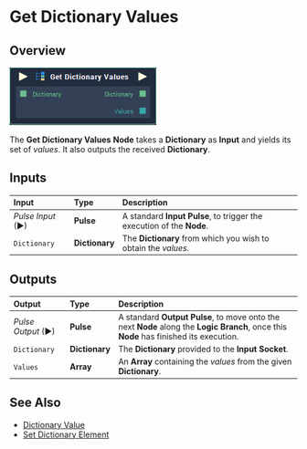 # Get Dictionary Values

## Overview

![The Get Dictionary Values Node.](../../.gitbook/assets/get-dictionary-values.png)

The **Get Dictionary Values** **Node** takes a **Dictionary** as **Input** and yields its set of _values_. It also outputs the received **Dictionary**.

## Inputs

| Input | Type | Description |
| :--- | :--- | :--- |
| _Pulse Input_ \(►\) | **Pulse** | A standard **Input Pulse**, to trigger the execution of the **Node**. |
| `Dictionary` | **Dictionary** | The **Dictionary** from which you wish to obtain the _values_. |

## Outputs

| Output | Type | Description |
| :--- | :--- | :--- |
| _Pulse Output_ \(►\) | **Pulse** | A standard **Output Pulse**, to move onto the next **Node** along the **Logic Branch**, once this **Node** has finished its execution. |
| `Dictionary` | **Dictionary** | The **Dictionary** provided to the **Input** **Socket**. |
| `Values` | **Array** | An **Array** containing the _values_ from the given **Dictionary**. |

## See Also

* [Dictionary Value](dictionary-value.md)
* [Set Dictionary Element](https://github.com/cgi-studio-gmbh/incari-doc/tree/0c262d46ee6be19347933e2d39522aff52ab8c49/toolbox/dictionary/set-dictionary-element.md)

